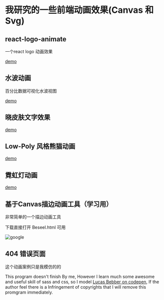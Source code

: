
# 我研究的一些前端动画效果(Canvas 和 Svg)

## react-logo-animate

一个react logo 动画效果

[demo](http://codepen.io/numerhero/embed/bwOBGz/?height=800&theme-id=0&default-tab=result&embed-version=2)

## 水波动画

百分比数据可视化水波视图

[demo](http://codepen.io/numerhero/embed/rWBKJp/?height=600&theme-id=0&default-tab=result&embed-version=2)

## 晓皮肤文字效果

[demo](http://codepen.io/numerhero/embed/KNNJwV/?height=319&theme-id=0&default-tab=result&embed-version=2)


## Low-Poly 风格熊猫动画

[demo](http://codepen.io/numerhero/embed/PbpwmE/?height=592&theme-id=0&default-tab=result&embed-version=2)

## 霓虹灯动画

[demo](http://codepen.io/numerhero/embed/KNZRGz/?height=650&theme-id=0&default-tab=result&embed-version=2)


## 基于Canvas描边动画工具（学习用）

非常简单的一个描边动画工具

下载直接打开 Beseel.html 可用

![google](http://numerhero.github.io/assets/download/animations/google.gif)

## 404 错误页面

这个动画案例只是我模仿的的

This program doesn't finish By me, However I learn much some awesome and useful skill of sass and css, so I model [Lucas Bebber on codepen](http://codepen.io/lbebber/pen/ypgql/), If the author feel there is a Infringement of copyrights that I will remove this promgram immediately.